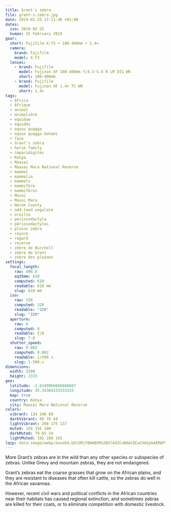 ```yaml
---
title: Grant's zebra
file: grant-s-zebra.jpg
date: 2019-02-25 17:11:46 +01:00
dates:
  iso: 2019-02-25
  human: 25 February 2019
gear:
  short: Fujifilm X-T3 + 100-400mm + 1.4×
  camera:
    brand: Fujifilm
    model: X-T3
  lenses:
    - brand: Fujifilm
      model: Fujinon XF 100-400mm f/4.5-5.6 R LM OIS WR
      short: 100-400mm
    - brand: Fujifilm
      model: Fujinon XF 1.4× TC WR
      short: 1.4×
tags:
  - Africa
  - Afrique
  - animal
  - animalière
  - equidae
  - équidés
  - equus quagga
  - equus quagga bohemi
  - face
  - Grant's zebra
  - horse family
  - imparidigités
  - Kenya
  - Maasai
  - Maasai Mara National Reserve
  - mammal
  - mammalia
  - mammals
  - mammifère
  - mammifères
  - Masai
  - Masai Mara
  - Narok County
  - odd-toed ungulate
  - oreille
  - perissodactyla
  - périssodactyles
  - plains zebra
  - rayure
  - regard
  - reserve
  - zèbre de Burchell
  - zèbre de Grant
  - zèbre des plaines
settings:
  focal_length:
    raw: 406.8
    eq35mm: 610
    computed: 610
    readable: 610 mm
    slug: 610-mm
  iso:
    raw: 320
    computed: 320
    readable: "320"
    slug: "320"
  aperture:
    raw: 8
    computed: 8
    readable: ƒ/8
    slug: f-8
  shutter_speed:
    raw: 0.002
    computed: 0.002
    readable: 1/500 s
    slug: 1-500-s
dimensions:
  width: 3500
  height: 2333
geo:
  latitude: -1.6349966666666667
  longitude: 35.34364333333333
  map: true
  country: Kenya
  city: Maasai Mara National Reserve
colors:
  vibrant: 134 146 68
  darkVibrant: 99 76 44
  lightVibrant: 208 175 137
  muted: 156 156 100
  darkMuted: 79 65 54
  lightMuted: 192 188 162
lqip: data:image/webp;base64,UklGRjYBAABXRUJQVlA4ICoBAACQCwCdASpkAEMAP3GuyVw0rqi4LNbaSwAuCWMA02Aa6m/spPnpmFmuoQSfcaWJOds80TAyvXHqx4vRoK/5cFeUdaol1bGq36y2UZcGVB5lQC4kEjNymotOyEYciLbSrW6om4MUAADScwZSU2xB+vCGhky/1wXaB9Mn9h8oEZ7BIQZ+t8CHNj0qu4lQEqx0TutjiYVymkiwf9gs8q2aathvDfU6a/33ZEtHXpjS7An6vI7KL4VLgp2ijibvtlcOJHcDbx9OWarnT7BtvZspQrZMtDPAMtZYpGWbyD1is/6bHKkkuXRzTkJgVzsMhJKLztIHlseQArlcWQtCmAD5LIHmXpwoMveEHQ+nJaTxfaqeMtabRYVmqR1tAkq0O17LyPekBmwAgGTJgAAA
---
```


More Grant’s zebras are in the wild than any other species or subspecies of zebras. Unlike Grevy and mountain zebras, they are not endangered.

Grant’s zebras eat the coarse grasses that grow on the African plains, and they are resistant to diseases that often kill cattle, so the zebras do well in the African savannas.

However, recent civil wars and political conflicts in the African countries near their habitats has caused regional extinction, and sometimes zebras are killed for their coats, or to eliminate competition with domestic livestock.
